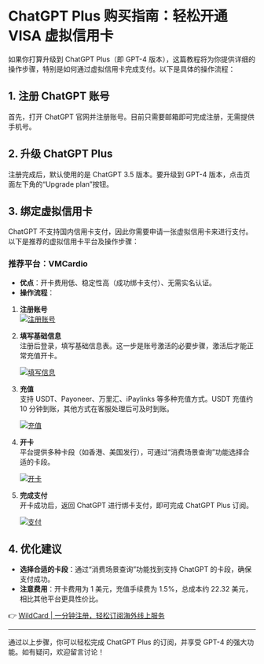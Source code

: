 # ChatGPT Plus 购买指南：轻松开通 VISA 虚拟信用卡

如果你打算升级到 ChatGPT Plus（即 GPT-4 版本），这篇教程将为你提供详细的操作步骤，特别是如何通过虚拟信用卡完成支付。以下是具体的操作流程：

## 1. 注册 ChatGPT 账号
首先，打开 ChatGPT 官网并注册账号。目前只需要邮箱即可完成注册，无需提供手机号。

## 2. 升级 ChatGPT Plus
注册完成后，默认使用的是 ChatGPT 3.5 版本。要升级到 GPT-4 版本，点击页面左下角的“Upgrade plan”按钮。

## 3. 绑定虚拟信用卡
ChatGPT 不支持国内信用卡支付，因此你需要申请一张虚拟信用卡来进行支付。以下是推荐的虚拟信用卡平台及操作步骤：

### 推荐平台：VMCardio
- **优点**：开卡费用低、稳定性高（成功绑卡支付）、无需实名认证。
- **操作流程**：

1. **注册账号**  
   [![注册账号](https://bbtdd.com/img/5347941796758620.webp)](#)

2. **填写基础信息**  
   注册后登录，填写基础信息表。这一步是账号激活的必要步骤，激活后才能正常充值开卡。

   [![填写信息](https://bbtdd.com/img/94217868240614.webp)](#)

3. **充值**  
   支持 USDT、Payoneer、万里汇、iPaylinks 等多种充值方式。USDT 充值约 10 分钟到账，其他方式在客服处理后可及时到账。

   [![充值](https://bbtdd.com/img/980107192285.webp)](#)

4. **开卡**  
   平台提供多种卡段（如香港、美国发行），可通过“消费场景查询”功能选择合适的卡段。

   [![开卡](https://bbtdd.com/img/88779491.webp)](#)

5. **完成支付**  
   开卡成功后，返回 ChatGPT 进行绑卡支付，即可完成 ChatGPT Plus 订阅。

   [![支付](https://bbtdd.com/img/717853306564655.webp)](#)

## 4. 优化建议
- **选择合适的卡段**：通过“消费场景查询”功能找到支持 ChatGPT 的卡段，确保支付成功。
- **注意费用**：开卡费用为 1 美元，充值手续费为 1.5%，总成本约 22.32 美元，相比其他平台更具性价比。

👉 [WildCard | 一分钟注册，轻松订阅海外线上服务](https://bbtdd.com/WildCard)

---

通过以上步骤，你可以轻松完成 ChatGPT Plus 的订阅，并享受 GPT-4 的强大功能。如有疑问，欢迎留言讨论！
